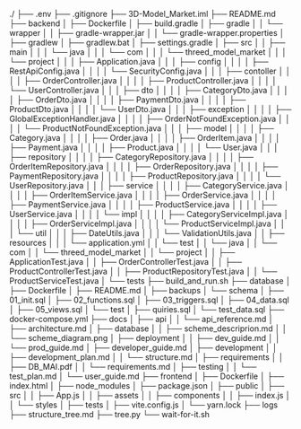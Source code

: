 ./
├── .env
├── .gitignore
├── 3D-Model_Market.iml
├── README.md
├── backend
│   ├── Dockerfile
│   ├── build.gradle
│   ├── gradle
│   │   └── wrapper
│   │       ├── gradle-wrapper.jar
│   │       └── gradle-wrapper.properties
│   ├── gradlew
│   ├── gradlew.bat
│   ├── settings.gradle
│   ├── src
│   │   ├── main
│   │   │   └── java
│   │   │       └── com
│   │   │           └── threed_model_market
│   │   │               └── project
│   │   │                   ├── Application.java
│   │   │                   ├── config
│   │   │                   │   ├── RestApiConfig.java
│   │   │                   │   └── SecurityConfig.java
│   │   │                   ├── contoller
│   │   │                   │   ├── OrderController.java
│   │   │                   │   ├── ProductController.java
│   │   │                   │   └── UserController.java
│   │   │                   ├── dto
│   │   │                   │   ├── CategoryDto.java
│   │   │                   │   ├── OrderDto.java
│   │   │                   │   ├── PaymentDto.java
│   │   │                   │   ├── ProductDto.java
│   │   │                   │   └── UserDto.java
│   │   │                   ├── exception
│   │   │                   │   ├── GlobalExceptionHandler.java
│   │   │                   │   ├── OrderNotFoundException.java
│   │   │                   │   └── ProductNotFoundException.java
│   │   │                   ├── model
│   │   │                   │   ├── Category.java
│   │   │                   │   ├── Order.java
│   │   │                   │   ├── OrderItem.java
│   │   │                   │   ├── Payment.java
│   │   │                   │   ├── Product.java
│   │   │                   │   └── User.java
│   │   │                   ├── repository
│   │   │                   │   ├── CategoryRepository.java
│   │   │                   │   ├── OrderItemRepository.java
│   │   │                   │   ├── OrderRepository.java
│   │   │                   │   ├── PaymentRepository.java
│   │   │                   │   ├── ProductRepository.java
│   │   │                   │   └── UserRepository.java
│   │   │                   ├── service
│   │   │                   │   ├── CategoryService.java
│   │   │                   │   ├── OrderItemService.java
│   │   │                   │   ├── OrderService.java
│   │   │                   │   ├── PaymentService.java
│   │   │                   │   ├── ProductService.java
│   │   │                   │   ├── UserService.java
│   │   │                   │   └── impl
│   │   │                   │       ├── CategoryServiceImpl.java
│   │   │                   │       ├── OrderServiceImpl.java
│   │   │                   │       └── ProductServiceImpl.java
│   │   │                   └── util
│   │   │                       ├── DateUtils.java
│   │   │                       └── ValidationUtils.java
│   │   ├── resources
│   │   │   └── application.yml
│   │   └── test
│   │       └── java
│   │           └── com
│   │               └── threed_model_market
│   │                   └── project
│   │                       ├── ApplicationTest.java
│   │                       ├── OrderControllerTest.java
│   │                       ├── ProductControllerTest.java
│   │                       ├── ProductRepositoryTest.java
│   │                       └── ProductServiceTest.java
│   └── tests
├── build_and_run.sh
├── database
│   ├── Dockerfile
│   ├── README.md
│   ├── backups
│   └── schema
│       ├── 01_init.sql
│       ├── 02_functions.sql
│       ├── 03_triggers.sql
│       ├── 04_data.sql
│       ├── 05_views.sql
│       └── test
│           ├── quiries.sql
│           └── test_data.sql
├── docker-compose.yml
├── docs
│   ├── api
│   │   └── api_reference.md
│   ├── architecture.md
│   ├── database
│   │   ├── scheme_descriprion.md
│   │   └── scheme_diagram.png
│   ├── deployment
│   │   ├── dev_guide.md
│   │   └── prod_guide.md
│   ├── developer_guide.md
│   ├── development
│   │   ├── development_plan.md
│   │   └── structure.md
│   ├── requirements
│   │   ├── DB_MAI.pdf
│   │   └── requirements.md
│   ├── testing
│   │   └── test_plan.md
│   └── user_guide.md
├── frontend
│   ├── Dockerfile
│   ├── index.html
│   ├── node_modules
│   ├── package.json
│   ├── public
│   ├── src
│   │   ├── App.js
│   │   ├── assets
│   │   ├── components
│   │   ├── index.js
│   │   └── styles
│   ├── tests
│   ├── vite.config.js
│   └── yarn.lock
├── logs
├── structure_tree.md
├── tree.py
└── wait-for-it.sh